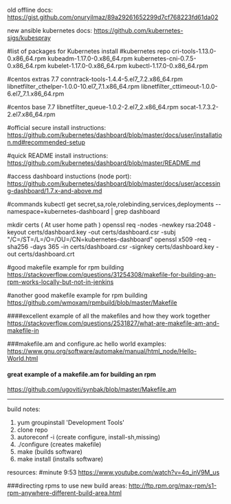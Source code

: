 old offline docs:
https://gist.github.com/onuryilmaz/89a29261652299d7cf768223fd61da02


new ansible kubernetes docs:
https://github.com/kubernetes-sigs/kubespray

#list of packages for Kubernetes install
#kubernetes repo
cri-tools-1.13.0-0.x86_64.rpm
kubeadm-1.17.0-0.x86_64.rpm
kubernetes-cni-0.7.5-0.x86_64.rpm
kubelet-1.17.0-0.x86_64.rpm
kubectl-1.17.0-0.x86_64.rpm

#centos extras 7.7
conntrack-tools-1.4.4-5.el7_7.2.x86_64.rpm
libnetfilter_cthelper-1.0.0-10.el7_7.1.x86_64.rpm
libnetfilter_cttimeout-1.0.0-6.el7_7.1.x86_64.rpm

#centos base 7.7
libnetfilter_queue-1.0.2-2.el7_2.x86_64.rpm
socat-1.7.3.2-2.el7.x86_64.rpm


#official secure install instructions:
https://github.com/kubernetes/dashboard/blob/master/docs/user/installation.md#recommended-setup

#quick README install instructions:
https://github.com/kubernetes/dashboard/blob/master/README.md

#access dashboard instuctions (node port):
https://github.com/kubernetes/dashboard/blob/master/docs/user/accessing-dashboard/1.7.x-and-above.md

#commands
kubectl get secret,sa,role,rolebinding,services,deployments --namespace=kubernetes-dashboard | grep dashboard



mkdir certs  ( At user home path )
openssl req -nodes -newkey rsa:2048 -keyout certs/dashboard.key -out certs/dashboard.csr -subj "/C=/ST=/L=/O=/OU=/CN=kubernetes-dashboard"
openssl x509 -req -sha256 -days 365 -in certs/dashboard.csr -signkey certs/dashboard.key -out certs/dashboard.crt



#good makefile example for rpm building
https://stackoverflow.com/questions/31254308/makefile-for-building-an-rpm-works-locally-but-not-in-jenkins

#another good makefile example for rpm building
https://github.com/wmoxam/rpmbuild/blob/master/Makefile

####excellent example of all the makefiles and how they work together
https://stackoverflow.com/questions/2531827/what-are-makefile-am-and-makefile-in


###makefile.am and configure.ac hello world examples:
https://www.gnu.org/software/automake/manual/html_node/Hello-World.html

#### great example of a makefile.am for building an rpm
https://github.com/ugoviti/synbak/blob/master/Makefile.am


--------------

build notes:
1) yum groupinstall 'Development Tools'
2) clone repo
3) autoreconf -i (create configure, install-sh,missing)
4) ./configure (creates makefile)
5) make (builds software)
6) make install (installs software)

resources:
#minute 9:53
https://www.youtube.com/watch?v=4q_inV9M_us

###directing rpms to use new build areas:
http://ftp.rpm.org/max-rpm/s1-rpm-anywhere-different-build-area.html


